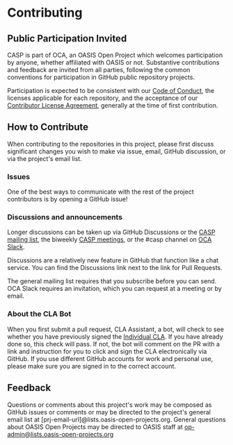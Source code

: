 # Contributing

## Public Participation Invited

CASP is part of OCA, an OASIS Open Project which welcomes participation by anyone, 
whether affiliated with OASIS or not. 
Substantive contributions and feedback are invited from all parties, 
following the common conventions for participation in GitHub public repository projects.

Participation is expected to be consistent with our [Code of Conduct](./CODE-OF-CONDUCT.md), the licenses applicable for each repository, and the acceptance of our [Contributor License Agreement](https://www.oasis-open.org/open-projects/cla/oasis-open-projects-individual-contributor-license-agreement-i-cla/), generally at the time of first contribution. 

## How to Contribute

When contributing to the repositories in this project, please first discuss significant changes you wish to make via issue, email, GitHub discussion, or via the project's email list.

### Issues

One of the best ways to communicate with the rest of the project contributors is by opening a GitHub issue!

### Discussions and announcements

Longer discussions can be taken up via GitHub Discussions or the
[CASP mailing list](https://lists.oasis-open-projects.org/g/oca-casp),
the biweekly
[CASP meetings](https://lists.oasis-open-projects.org/g/oca-casp/calendar),
or the #casp channel on [OCA Slack](https://app.slack.com).

Discussions are a relatively new feature in GitHub that function like a chat service.
You can find the Discussions link next to the link for Pull Requests. 

The general mailing list requires that you subscribe before you can send. 
OCA Slack requires an invitation, which you can request at a meeting or by email.

### About the CLA Bot

When you first submit a pull request, CLA Assistant, a bot, will check to see whether you have previously signed the [Individual CLA](https://cla-assistant.io/opencybersecurityalliance/oasis-open-project). If you have already done so, this check will pass. If not, the bot will comment on the PR with a link and instruction for you to click and sign the CLA electronically via GitHub. If you use different GitHub accounts for work and personal use, please make sure you are signed in to the correct account.

## Feedback

Questions or comments about this project's work may be composed as GitHub issues or comments or may be directed to the project's general email list at [prj-email-url]@lists.oasis-open-projects.org. General questions about OASIS Open Projects may be directed to OASIS staff at op-admin@lists.oasis-open-projects.org
